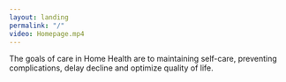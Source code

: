 ```yaml
--- 
layout: landing
permalink: "/"
video: Homepage.mp4
---
```

The goals of care in Home Health are to maintaining self-care, preventing complications, delay decline and optimize quality of life.